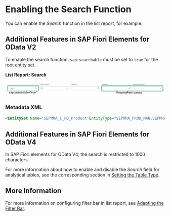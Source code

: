 <!-- loio3cdebeebb04b4205908140242c9d6817 -->

# Enabling the Search Function

You can enable the *Search* function in the list report, for example.



<a name="loio3cdebeebb04b4205908140242c9d6817__section_rbx_2bh_psb"/>

## Additional Features in SAP Fiori Elements for OData V2

To enable the search function, `sap:searchable` must be set to `true` for the root entity set.

  
  
**List Report: Search**



![](images/ListReport_Search_8f1dc18.png)



### Metadata XML

```xml
<EntitySet Name="SEPMRA_C_PD_Product"EntityType="SEPMRA_PROD_MAN.SEPMRA_C_PD_ProductType" sap:searchable="true" sap:content-version="1"/>
```





<a name="loio3cdebeebb04b4205908140242c9d6817__section_knm_fch_psb"/>

## Additional Features in SAP Fiori Elements for OData V4

In SAP Fiori elements for OData V4, the search is restricted to 1000 characters.

For more information about how to enable and disable the *Search* field for analytical tables, see the corresponding section in [Setting the Table Type](setting-the-table-type-7f844f1.md).



<a name="loio3cdebeebb04b4205908140242c9d6817__section_q5w_tgf_nmb"/>

## More Information

For more information on configuring filter bar in list report, see [Adapting the Filter Bar](adapting-the-filter-bar-609c39a.md).

